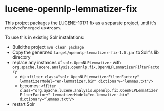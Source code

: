 # lucene-opennlp-lemmatizer-fix

This project packages the LUCENE-10171 fix as a separate project, until it's resolved/merged upstream.

To use this in existing Solr installations:

- Build the project `mvn clean package`
- Copy the generated `target/opennlp-lemmatizer-fix-1.0.jar` to Solr's lib directory
- replace any instances of `solr.OpenNLPLemmatizer` with `org.apache.lucene.analysis.opennlp.fix.OpenNLPLemmatizerFilterFactory`
  - eg: `<filter class="solr.OpenNLPLemmatizerFilterFactory" lemmatizerModel="en-lemmatizer.bin" dictionary="lemmas.txt"/>` 
  - becomes: `<filter class="org.apache.lucene.analysis.opennlp.fix.OpenNLPLemmatizerFilterFactory" lemmatizerModel="en-lemmatizer.bin" dictionary="lemmas.txt"/>`
- restart Solr 
